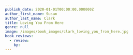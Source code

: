 ```yaml
---
publish_date: 2020-01-01T00:00:00.000000Z
author_first_name: Susan
author_last_name: Clark
title: Loving You From Here
genre: null
image: /images/book_images/clark_loving_you_from_here.jpg
book_reviews:
  - review: 
    by: 
---
```

